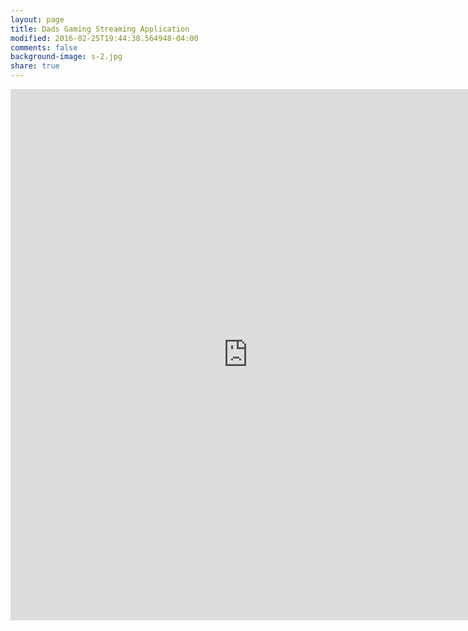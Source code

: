 ```yaml
---
layout: page
title: Dads Gaming Streaming Application
modified: 2016-02-25T19:44:38.564948-04:00
comments: false
background-image: s-2.jpg
share: true
---
```


<iframe src="https://docs.google.com/forms/d/1sAgwlJw_ZEQ5UPdocRFAu9kz6nNv_QhmorSKiZ6RcMc/viewform?embedded=true" width="760" height="850" frameborder="0" marginheight="0" marginwidth="0">Loading...</iframe>
